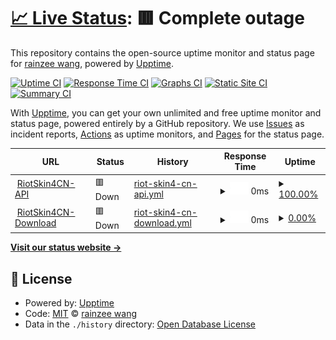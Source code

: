 # [📈 Live Status](https://rainzee.github.io/RiotSkin4CN-Status): <!--live status--> **🟥 Complete outage**

This repository contains the open-source uptime monitor and status page for [rainzee wang](rainzee.wang), powered by [Upptime](https://github.com/upptime/upptime).

[![Uptime CI](https://github.com/rainzee/RiotSkin4CN-Status/workflows/Uptime%20CI/badge.svg)](https://github.com/rainzee/RiotSkin4CN-Status/actions?query=workflow%3A%22Uptime+CI%22)
[![Response Time CI](https://github.com/rainzee/RiotSkin4CN-Status/workflows/Response%20Time%20CI/badge.svg)](https://github.com/rainzee/RiotSkin4CN-Status/actions?query=workflow%3A%22Response+Time+CI%22)
[![Graphs CI](https://github.com/rainzee/RiotSkin4CN-Status/workflows/Graphs%20CI/badge.svg)](https://github.com/rainzee/RiotSkin4CN-Status/actions?query=workflow%3A%22Graphs+CI%22)
[![Static Site CI](https://github.com/rainzee/RiotSkin4CN-Status/workflows/Static%20Site%20CI/badge.svg)](https://github.com/rainzee/RiotSkin4CN-Status/actions?query=workflow%3A%22Static+Site+CI%22)
[![Summary CI](https://github.com/rainzee/RiotSkin4CN-Status/workflows/Summary%20CI/badge.svg)](https://github.com/rainzee/RiotSkin4CN-Status/actions?query=workflow%3A%22Summary+CI%22)

With [Upptime](https://upptime.js.org), you can get your own unlimited and free uptime monitor and status page, powered entirely by a GitHub repository. We use [Issues](https://github.com/rainzee/RiotSkin4CN-Status/issues) as incident reports, [Actions](https://github.com/rainzee/RiotSkin4CN-Status/actions) as uptime monitors, and [Pages](https://rainzee.github.io/RiotSkin4CN-Status) for the status page.

<!--start: status pages-->
<!-- This summary is generated by Upptime (https://github.com/upptime/upptime) -->
<!-- Do not edit this manually, your changes will be overwritten -->
<!-- prettier-ignore -->
| URL | Status | History | Response Time | Uptime |
| --- | ------ | ------- | ------------- | ------ |
| <img alt="" src="https://icons.duckduckgo.com/ip3/riotskin4cn.deta.dev.ico" height="13"> [RiotSkin4CN-API](https://riotskin4cn.deta.dev/v1/public) | 🟥 Down | [riot-skin4-cn-api.yml](https://github.com/rainzee/RiotSkin4CN-Status/commits/HEAD/history/riot-skin4-cn-api.yml) | <details><summary><img alt="Response time graph" src="./graphs/riot-skin4-cn-api/response-time-week.png" height="20"> 0ms</summary><br><a href="https://rainzee.github.io/RiotSkin4CN-Status/history/riot-skin4-cn-api"><img alt="Response time 234" src="https://img.shields.io/endpoint?url=https%3A%2F%2Fraw.githubusercontent.com%2Frainzee%2FRiotSkin4CN-Status%2FHEAD%2Fapi%2Friot-skin4-cn-api%2Fresponse-time.json"></a><br><a href="https://rainzee.github.io/RiotSkin4CN-Status/history/riot-skin4-cn-api"><img alt="24-hour response time 0" src="https://img.shields.io/endpoint?url=https%3A%2F%2Fraw.githubusercontent.com%2Frainzee%2FRiotSkin4CN-Status%2FHEAD%2Fapi%2Friot-skin4-cn-api%2Fresponse-time-day.json"></a><br><a href="https://rainzee.github.io/RiotSkin4CN-Status/history/riot-skin4-cn-api"><img alt="7-day response time 0" src="https://img.shields.io/endpoint?url=https%3A%2F%2Fraw.githubusercontent.com%2Frainzee%2FRiotSkin4CN-Status%2FHEAD%2Fapi%2Friot-skin4-cn-api%2Fresponse-time-week.json"></a><br><a href="https://rainzee.github.io/RiotSkin4CN-Status/history/riot-skin4-cn-api"><img alt="30-day response time 0" src="https://img.shields.io/endpoint?url=https%3A%2F%2Fraw.githubusercontent.com%2Frainzee%2FRiotSkin4CN-Status%2FHEAD%2Fapi%2Friot-skin4-cn-api%2Fresponse-time-month.json"></a><br><a href="https://rainzee.github.io/RiotSkin4CN-Status/history/riot-skin4-cn-api"><img alt="1-year response time 256" src="https://img.shields.io/endpoint?url=https%3A%2F%2Fraw.githubusercontent.com%2Frainzee%2FRiotSkin4CN-Status%2FHEAD%2Fapi%2Friot-skin4-cn-api%2Fresponse-time-year.json"></a></details> | <details><summary><a href="https://rainzee.github.io/RiotSkin4CN-Status/history/riot-skin4-cn-api">100.00%</a></summary><a href="https://rainzee.github.io/RiotSkin4CN-Status/history/riot-skin4-cn-api"><img alt="All-time uptime 96.57%" src="https://img.shields.io/endpoint?url=https%3A%2F%2Fraw.githubusercontent.com%2Frainzee%2FRiotSkin4CN-Status%2FHEAD%2Fapi%2Friot-skin4-cn-api%2Fuptime.json"></a><br><a href="https://rainzee.github.io/RiotSkin4CN-Status/history/riot-skin4-cn-api"><img alt="24-hour uptime 100.00%" src="https://img.shields.io/endpoint?url=https%3A%2F%2Fraw.githubusercontent.com%2Frainzee%2FRiotSkin4CN-Status%2FHEAD%2Fapi%2Friot-skin4-cn-api%2Fuptime-day.json"></a><br><a href="https://rainzee.github.io/RiotSkin4CN-Status/history/riot-skin4-cn-api"><img alt="7-day uptime 100.00%" src="https://img.shields.io/endpoint?url=https%3A%2F%2Fraw.githubusercontent.com%2Frainzee%2FRiotSkin4CN-Status%2FHEAD%2Fapi%2Friot-skin4-cn-api%2Fuptime-week.json"></a><br><a href="https://rainzee.github.io/RiotSkin4CN-Status/history/riot-skin4-cn-api"><img alt="30-day uptime 100.00%" src="https://img.shields.io/endpoint?url=https%3A%2F%2Fraw.githubusercontent.com%2Frainzee%2FRiotSkin4CN-Status%2FHEAD%2Fapi%2Friot-skin4-cn-api%2Fuptime-month.json"></a><br><a href="https://rainzee.github.io/RiotSkin4CN-Status/history/riot-skin4-cn-api"><img alt="1-year uptime 100.00%" src="https://img.shields.io/endpoint?url=https%3A%2F%2Fraw.githubusercontent.com%2Frainzee%2FRiotSkin4CN-Status%2FHEAD%2Fapi%2Friot-skin4-cn-api%2Fuptime-year.json"></a></details>
| <img alt="" src="https://icons.duckduckgo.com/ip3/s-cd-4307-general.oss.dogecdn.com.ico" height="13"> [RiotSkin4CN-Download](https://s-cd-4307-general.oss.dogecdn.com/riotskin4cn/live.json) | 🟥 Down | [riot-skin4-cn-download.yml](https://github.com/rainzee/RiotSkin4CN-Status/commits/HEAD/history/riot-skin4-cn-download.yml) | <details><summary><img alt="Response time graph" src="./graphs/riot-skin4-cn-download/response-time-week.png" height="20"> 0ms</summary><br><a href="https://rainzee.github.io/RiotSkin4CN-Status/history/riot-skin4-cn-download"><img alt="Response time 2016" src="https://img.shields.io/endpoint?url=https%3A%2F%2Fraw.githubusercontent.com%2Frainzee%2FRiotSkin4CN-Status%2FHEAD%2Fapi%2Friot-skin4-cn-download%2Fresponse-time.json"></a><br><a href="https://rainzee.github.io/RiotSkin4CN-Status/history/riot-skin4-cn-download"><img alt="24-hour response time 0" src="https://img.shields.io/endpoint?url=https%3A%2F%2Fraw.githubusercontent.com%2Frainzee%2FRiotSkin4CN-Status%2FHEAD%2Fapi%2Friot-skin4-cn-download%2Fresponse-time-day.json"></a><br><a href="https://rainzee.github.io/RiotSkin4CN-Status/history/riot-skin4-cn-download"><img alt="7-day response time 0" src="https://img.shields.io/endpoint?url=https%3A%2F%2Fraw.githubusercontent.com%2Frainzee%2FRiotSkin4CN-Status%2FHEAD%2Fapi%2Friot-skin4-cn-download%2Fresponse-time-week.json"></a><br><a href="https://rainzee.github.io/RiotSkin4CN-Status/history/riot-skin4-cn-download"><img alt="30-day response time 0" src="https://img.shields.io/endpoint?url=https%3A%2F%2Fraw.githubusercontent.com%2Frainzee%2FRiotSkin4CN-Status%2FHEAD%2Fapi%2Friot-skin4-cn-download%2Fresponse-time-month.json"></a><br><a href="https://rainzee.github.io/RiotSkin4CN-Status/history/riot-skin4-cn-download"><img alt="1-year response time 0" src="https://img.shields.io/endpoint?url=https%3A%2F%2Fraw.githubusercontent.com%2Frainzee%2FRiotSkin4CN-Status%2FHEAD%2Fapi%2Friot-skin4-cn-download%2Fresponse-time-year.json"></a></details> | <details><summary><a href="https://rainzee.github.io/RiotSkin4CN-Status/history/riot-skin4-cn-download">0.00%</a></summary><a href="https://rainzee.github.io/RiotSkin4CN-Status/history/riot-skin4-cn-download"><img alt="All-time uptime 51.98%" src="https://img.shields.io/endpoint?url=https%3A%2F%2Fraw.githubusercontent.com%2Frainzee%2FRiotSkin4CN-Status%2FHEAD%2Fapi%2Friot-skin4-cn-download%2Fuptime.json"></a><br><a href="https://rainzee.github.io/RiotSkin4CN-Status/history/riot-skin4-cn-download"><img alt="24-hour uptime 0.00%" src="https://img.shields.io/endpoint?url=https%3A%2F%2Fraw.githubusercontent.com%2Frainzee%2FRiotSkin4CN-Status%2FHEAD%2Fapi%2Friot-skin4-cn-download%2Fuptime-day.json"></a><br><a href="https://rainzee.github.io/RiotSkin4CN-Status/history/riot-skin4-cn-download"><img alt="7-day uptime 0.00%" src="https://img.shields.io/endpoint?url=https%3A%2F%2Fraw.githubusercontent.com%2Frainzee%2FRiotSkin4CN-Status%2FHEAD%2Fapi%2Friot-skin4-cn-download%2Fuptime-week.json"></a><br><a href="https://rainzee.github.io/RiotSkin4CN-Status/history/riot-skin4-cn-download"><img alt="30-day uptime 0.00%" src="https://img.shields.io/endpoint?url=https%3A%2F%2Fraw.githubusercontent.com%2Frainzee%2FRiotSkin4CN-Status%2FHEAD%2Fapi%2Friot-skin4-cn-download%2Fuptime-month.json"></a><br><a href="https://rainzee.github.io/RiotSkin4CN-Status/history/riot-skin4-cn-download"><img alt="1-year uptime 0.00%" src="https://img.shields.io/endpoint?url=https%3A%2F%2Fraw.githubusercontent.com%2Frainzee%2FRiotSkin4CN-Status%2FHEAD%2Fapi%2Friot-skin4-cn-download%2Fuptime-year.json"></a></details>

<!--end: status pages-->

[**Visit our status website →**](https://rainzee.github.io/RiotSkin4CN-Status)

## 📄 License

- Powered by: [Upptime](https://github.com/upptime/upptime)
- Code: [MIT](./LICENSE) © [rainzee wang](rainzee.wang)
- Data in the `./history` directory: [Open Database License](https://opendatacommons.org/licenses/odbl/1-0/)
